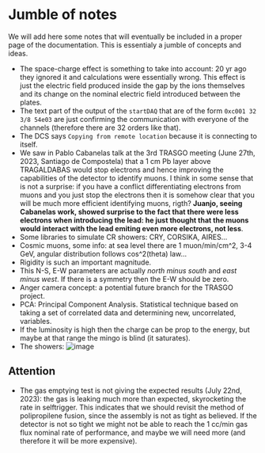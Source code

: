 # Jumble of notes
We will add here some notes that will eventually be included in a proper page of the documentation. This is essentialy a jumble of concepts and ideas.

- The space-charge effect is something to take into account: 20 yr ago they ignored it and calculations were essentially wrong. This effect is just the electric field produced inside the gap by the ions themselves and its change on the nominal electric field introduced between the plates.
- The text part of the output of the `startDAQ` that are of the form `0xc001 32 3/8 54e03` are just confirming the communication with everyone of the channels (therefore there are 32 orders like that).
- The DCS says `Copying from remote location` because it is connecting to itself.
- We saw in Pablo Cabanelas talk at the 3rd TRASGO meeting (June 27th, 2023, Santiago de Compostela) that a 1 cm Pb layer above TRAGALDABAS would stop electrons and hence improving the capabilities of the detector to identify muons. I think in some sense that is not a surprise: if you have a conflict differentiating electrons from muons and you just stop the electrons then it is somehow clear that you will be much more efficient identifying muons, rigth? **Juanjo, seeing Cabanelas work, showed surprise to the fact that there were less electrons when introducing the lead: he just thought that the muons would interact with the lead emiting even more electrons, not less**.
- Some libraries to simulate CR showers: CRY, CORSIKA, AIRES...
- Cosmic muons, some info: at sea level there are 1 muon/min/cm^2, 3-4 GeV, angular distribution follows cos^2(theta) law...
- Rigidity is such an important magnitude.
- This N-S, E-W parameters are actually *north minus south* and *east minus west*. If there is a symmetry then the E-W should be zero.
- Anger camera concept: a potential future branch for the TRASGO project.
- PCA: Principal Component Analysis. Statistical technique based on taking a set of correlated data and determining new, uncorrelated, variables.
- If the luminosity is high then the charge can be prop to the energy, but maybe at that range the mingo is blind (it saturates).
- The showers: ![image](https://github.com/cayesoneira/miniTRASGO/assets/93153458/a801a4f0-d95d-4898-8f6f-9655292cbbe9)


## Attention
- The gas emptying test is not giving the expected results (July 22nd, 2023): the gas is leaking much more than expected, skyrocketing the rate in selftrigger. This indicates that we should revisit the method of polipropilene fusion, since the assembly is not as tight as believed. If the detector is not so tight we might not be able to reach the 1 cc/min gas flux nominal rate of performance, and maybe we will need more (and therefore it will be more expensive).
